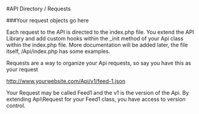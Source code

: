 #API Directory / Requests

###Your request objects go here

Each request to the API is directed to the index.php file.  You extend the API Library and add custom
hooks within the _init method of your Api class within the index.php file.
More documentation will be added later, the file itself, /Api/index.php has some examples.

Requests are a way to organize your Api requests, so say you have this as your request

http://www.yourwebsite.com/Api/v1/feed-1.json

Your Request may be called Feed1 and the v1 is the version of the Api.  By extending Api\Request for your
Feed1 class, you have access to version control.